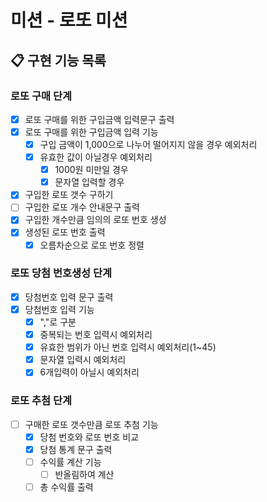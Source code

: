 # 미션 - 로또 미션

## 📋 구현 기능 목록

### 로또 구매 단계

- [x] 로또 구매를 위한 구입금액 입력문구 출력
- [x] 로또 구매를 위한 구입금액 입력 기능
    - [x] 구입 금액이 1,000으로 나누어 떨어지지 않을 경우 예외처리
    - [x] 유효한 값이 아닐경우 예외처리
        - [x] 1000원 미만일 경우
        - [x] 문자열 입력할 경우
- [x] 구입한 로또 갯수 구하기
- [ ] 구입한 로또 개수 안내문구 출력
- [x] 구입한 개수만큼 임의의 로또 번호 생성
- [x] 생성된 로또 번호 출력
    - [x] 오름차순으로 로또 번호 정렬

### 로또 당첨 번호생성 단계

- [x] 당첨번호 입력 문구 출력
- [x] 당첨번호 입력 기능
    - [x] ","로 구분
    - [x] 중복되는 번호 입력시 예외처리
    - [x] 유효한 범위가 아닌 번호 입력시 예외처리(1~45)
    - [x] 문자열 입력시 예외처리
    - [x] 6개입력이 아닐시 예외처리

### 로또 추첨 단계

-[ ] 구매한 로또 갯수만큼 로또 추첨 기능
    - [x] 당첨 번호와 로또 번호 비교
    - [x] 당첨 통계 문구 출력
    - [ ] 수익률 계산 기능
        - [ ] 반올림하여 계산
    - [ ] 총 수익률 출력 

